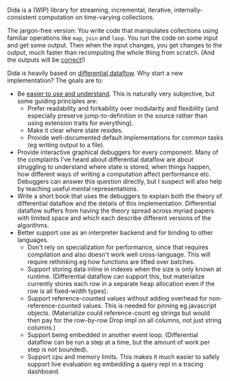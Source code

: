 Dida is a (WIP) library for streaming, incremental, iterative, internally-consistent computation on time-varying collections.

The jargon-free version: You write code that manipulates collections using familiar operations like `map`, `join` and `loop`. You run the code on some input and get some output. Then when the input changes, you get changes to the output, much faster than recomputing the whole thing from scratch. (And the outputs will be [correct](https://scattered-thoughts.net/writing/internal-consistency-in-streaming-systems/)!)

Dida is heavily based on [differential dataflow](https://github.com/TimelyDataflow/differential-dataflow/). Why start a new implementation? The goals are to:

* Be [easier to use and understand](https://scattered-thoughts.net/writing/why-isnt-differential-dataflow-more-popular/). This is naturally very subjective, but some guiding principles
 are:
   * Prefer readability and forkability over modularity and flexibility (and especially preserve jump-to-definition in the source rather than using extension traits for everything).
   * Make it clear where state resides.
   * Provide well-documented default implementations for common tasks (eg writing output to a file).
* Provide interactive graphical debuggers for every component. Many of the complaints I've heard about differential dataflow are about struggling to understand where state is stored, when things happen, how different ways of writing a computation affect performance etc. Debuggers can answer this question directly, but I suspect will also help by teaching useful mental representations.
* Write a short book that uses the debuggers to explain both the theory of differential dataflow and the details of this implementation. Differential dataflow suffers from having the theory spread across myriad papers with limited space and which each describe different versions of the algorithms.
* Better support use as an interpreter backend and for binding to other languages.  
  * Don't rely on specialization for performance, since that requires compilation and also doesn't work well cross-language. This will require rethinking eg how functions are lifted over batches.
  * Support storing data inline in indexes when the size is only known at runtime. (Differential dataflow can support this, but materialize currently stores each row in a separate heap allocation even if the row is all fixed-width types).
  * Support reference-counted values without adding overhead for non-reference-counted values. This is needed for pinning eg javascript objects. (Materialize could reference-count eg strings but would then pay for the row-by-row Drop impl on all columns, not just string columns.)
  * Support being embedded in another event loop. (Differential dataflow can be run a step at a time, but the amount of work per step is not bounded).
  * Support cpu and memory limits. This makes it much easier to safely support live evaluation eg embedding a query repl in a tracing dashboard.